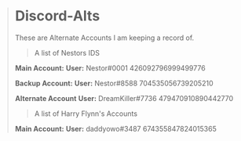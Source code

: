 > # Discord-Alts
> These are Alternate Accounts I am keeping a record of.
> 
> > A list of Nestors IDS
> 
> **Main Account:** 
> **User:** Nestor#0001
> 426092796999499776
> 
> 
> **Backup Account:** 
> **User:** Nestor#8588
> 704535056739205210
> 
> **Alternate Account**
> **User:** DreamKiller#7736
> 479470910890442770 
> 
> > A list of Harry Flynn's Accounts
> 
> **Main Account:**
> **User:** daddyowo#3487
> 674355847824015365
